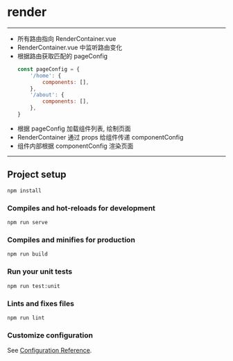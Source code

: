 # render

---

- 所有路由指向 RenderContainer.vue
- RenderContainer.vue 中监听路由变化
- 根据路由获取匹配的 pageConfig
    ```js
    const pageConfig = {
        '/home': {
            components: [],
        },
        '/about': {
            components: [],
        },
    }
    ```
- 根据 pageConfig 加载组件列表, 绘制页面
- RenderContainer 通过 props 给组件传递 componentConfig
- 组件内部根据 componentConfig 渲染页面


---


## Project setup
```
npm install
```

### Compiles and hot-reloads for development
```
npm run serve
```

### Compiles and minifies for production
```
npm run build
```

### Run your unit tests
```
npm run test:unit
```

### Lints and fixes files
```
npm run lint
```

### Customize configuration
See [Configuration Reference](https://cli.vuejs.org/config/).
